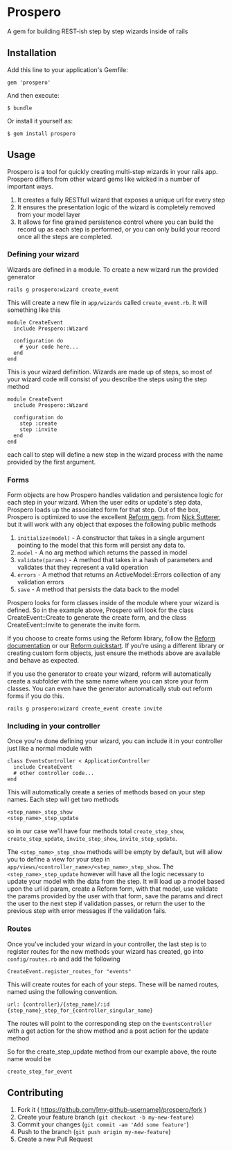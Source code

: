 # Prospero

A gem for building REST-ish step by step wizards inside of rails

## Installation

Add this line to your application's Gemfile:

    gem 'prospero'

And then execute:

    $ bundle

Or install it yourself as:

    $ gem install prospero

## Usage

Prospero is a tool for quickly creating multi-step wizards in your rails app. Prospero differs from other wizard gems like wicked in a number of important ways.

1. It creates a fully RESTfull wizard that exposes a unique url for every step
2. It ensures the presentation logic of the wizard is completely removed from your model layer
3. It allows for fine grained persistence control where you can build the record up as each step is performed, or you can only build your record once all the steps are completed.

### Defining your wizard

Wizards are defined in a module. To create a new wizard run the provided generator

    rails g prospero:wizard create_event

This will create a new file in `app/wizards` called `create_event.rb`. It will something like this

    module CreateEvent
      include Prospero::Wizard

      configuration do
        # your code here...
      end
    end

This is your wizard definition. Wizards are made up of steps, so most of your wizard
code will consist of you describe the steps using the step method

    module CreateEvent
      include Prospero::Wizard

      configuration do
        step :create
        step :invite
      end
    end

each call to step will define a new step in the wizard process with the name provided by
the first argument.

### Forms
Form objects are how Prospero handles validation and persistence logic for each step in your wizard. When the user edits or update's step data, Prospero loads up the associated form for that step. Out of the box, Prospero is optimized to use the excellent [Reform gem](https://github.com/apotonick/reform). from [Nick Sutterer](https://github.com/apotonick), but it will work with any object that exposes the following public methods

1. `initialize(model)` - A constructor that takes in a single argument pointing to the model that this form will persist any data to.
2. `model` - A no arg method which returns the passed in model
3. `validate(params)` - A method that takes in a hash of parameters and validates that they represent a valid operation
4. `errors` - A method that returns an ActiveModel::Errors collection of any validation errors
5. `save` - A method that persists the data back to the model

Prospero looks for form classes inside of the module where your wizard is defined. So in the example above, Prospero will look for the class CreateEvent::Create to generate the create form, and the class CreateEvent::Invite to generate the invite form.

If you choose to create forms using the Reform library, follow the [Reform documentation](https://github.com/apotonick/reform) or our [Reform quickstart](https://github.com/AndrewSwerlick/prospero/wiki/Reform-quickstart). If you're using a different library or creating custom form objects, just ensure the methods above are available and behave as expected.

If you use the generator to create your wizard, reform will automatically create a subfolder with the same name where you can store your form classes. You can even have the generator automatically stub out reform forms if you do this.

    rails g prospero:wizard create_event create invite

### Including in your controller
Once you're done defining your wizard, you can include it in your controller just like a normal module
with

    class EventsController < ApplicationController
      include CreateEvent
      # other controller code...
    end

This will automatically create a series of methods based on your step names. Each step will get two methods

    <step_name>_step_show
    <step_name>_step_update

so in our case we'll have four methods total `create_step_show`, `create_step_update`,
`invite_step_show`, `invite_step_update`.

The `<step_name>_step_show` methods will be empty by default, but will allow you to define a view for your step
in `app/views/<controller_name>/<step_name>_step_show`. The `<step_name>_step_update` however
will have all the logic necessary to update your model with the data from the step. It will load up
a model based upon the url id param, create a Reform form, with that model, use validate the params
provided by the user with that form, save the params and direct the user to the next step
if validation passes, or return the user to the previous step with error messages if the validation fails.

### Routes
Once you've included your wizard in your controller, the last step is to register routes for the new methods
your wizard has created, go into `config/routes.rb` and add the following

    CreateEvent.register_routes_for "events"

This will create routes for each of your steps. These will be named routes, named using the following convention.

    url: {controller}/{step_name}/:id  {step_name}_step_for_{controller_singular_name}


The routes will point to the corresponding step on the `EventsController` with a get action for the
show method and a post action for the update method

So for the create_step_update method from our example above, the route name would be

    create_step_for_event


## Contributing

1. Fork it ( https://github.com/[my-github-username]/prospero/fork )
2. Create your feature branch (`git checkout -b my-new-feature`)
3. Commit your changes (`git commit -am 'Add some feature'`)
4. Push to the branch (`git push origin my-new-feature`)
5. Create a new Pull Request
